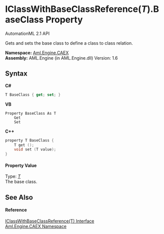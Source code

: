 # IClassWithBaseClassReference(*T*).BaseClass Property 
AutomationML 2.1 API 

Gets and sets the base class to define a class to class relation.

**Namespace:**&nbsp;<a href="N_Aml_Engine_CAEX">Aml.Engine.CAEX</a><br />**Assembly:**&nbsp;AML.Engine (in AML.Engine.dll) Version: 1.6

## Syntax

**C#**<br />
``` C#
T BaseClass { get; set; }
```

**VB**<br />
``` VB
Property BaseClass As T
	Get
	Set
```

**C++**<br />
``` C++
property T BaseClass {
	T get ();
	void set (T value);
}
```


#### Property Value
Type: <a href="T_Aml_Engine_CAEX_IClassWithBaseClassReference_1">*T*</a><br />The base class.

## See Also


#### Reference
<a href="T_Aml_Engine_CAEX_IClassWithBaseClassReference_1">IClassWithBaseClassReference(T) Interface</a><br /><a href="N_Aml_Engine_CAEX">Aml.Engine.CAEX Namespace</a><br />